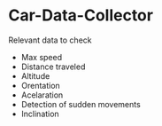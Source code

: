 # Car-Data-Collector

Relevant data to check

* Max speed
* Distance traveled
* Altitude
* Orentation
* Acelaration
* Detection of sudden movements
* Inclination
